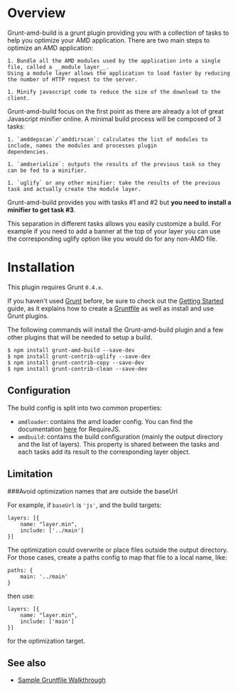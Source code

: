 # Overview

Grunt-amd-build is a grunt plugin providing you with a collection of tasks to help you optimize your AMD application.
There are two main steps to optimize an AMD application:

	1. Bundle all the AMD modules used by the application into a single file, called a __module layer__.
	Using a module layer allows the application to load faster by reducing the number of HTTP request to the server.
	
	1. Minify javascript code to reduce the size of the download to the client. 

Grunt-amd-build focus on the first point as there are already a lot of great Javascript minifier online.
A minimal build process will be composed of 3 tasks:
	
	1. `amddepscan`/`amddirscan`: calculates the list of modules to include, names the modules and processes plugin
	dependencies.
	
	1. `amdserialize`: outputs the results of the previous task so they can be fed to a minifier.
	 
	1. `uglify` or any other minifier: take the results of the previous task and actually create the module layer.

Grunt-amd-build provides you with tasks #1 and #2 but __you need to install a minifier to get task #3__.

This separation in different tasks allows you easily customize a build.
For example if you need to add a banner at the top of your layer you can use the corresponding uglify option like 
you would do for any non-AMD file.

# Installation
This plugin requires Grunt `0.4.x`.

If you haven't used [Grunt](http://gruntjs.com/) before, be sure to check out the
[Getting Started](http://gruntjs.com/getting-started) guide, as it explains how to create a 
[Gruntfile](http://gruntjs.com/sample-gruntfile) as well as install and use Grunt plugins.

The following commands will install the Grunt-amd-build plugin and a few other plugins that will be needed to setup a build.

```shell
$ npm install grunt-amd-build --save-dev
$ npm install grunt-contrib-uglify --save-dev
$ npm install grunt-contrib-copy --save-dev
$ npm install grunt-contrib-clean --save-dev
```

## Configuration

The build config is split into two common properties:
* `amdloader`: contains the amd loader config. 
	You can find the documentation [here](http://requirejs.org/docs/api.html#config) for RequireJS.
* `amdbuild`: contains the build configuration (mainly the output directory and the list of layers).
	This property is shared between the tasks and each tasks add its result to the corresponding layer object.
	
## Limitation
###Avoid optimization names that are outside the baseUrl

For example, if `baseUrl` is `'js'`, and the build targets:

``` 
layers: [{
	name: "layer.min",
	include: ['../main']
}]
```

The optimization could overwrite or place files outside the output directory.
For those cases, create a paths config to map that file to a local name, like:

```
paths: {
    main: '../main'
}
```

then use:

``` 
layers: [{
	name: "layer.min",
	include: ['main']
}]
```

for the optimization target.	
	
## See also
* [Sample Gruntfile Walkthrough](Walkthough.md)
